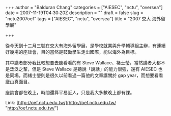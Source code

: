 +++
author = "Balduran Chang"
categories = ["AIESEC", "nctu", "oversea"]
date = 2007-11-19T04:30:20Z
description = ""
draft = false
slug = "nctu2007oef"
tags = ["AIESEC", "nctu", "oversea"]
title = "2007 交大 海外留學展"

+++


從今天到十二月三號在交大有海外留學展，是學校就業與升學輔導組主辦，有連續好幾場的座談會，目的當然是鼓勵學生走出國際，能以海外為目標。

其中講者部分我比較想要去聽看看的有 Steve Wallace、褚士瑩，當然講者大都不是泛泛之輩，但是 Steve Wallace 是聽說「說話」的能力很強，還有 AIESEC 也是同場，而褚士瑩則是很久以前看過一篇他的文章講關於 gap year，而想要看看廬山真面目。

座談會都在晚上，時間還算平易近人，只是我大多數晚上都有課。

Link: [http://oef.nctu.edu.tw/](http://oef.nctu.edu.tw/ "http://oef.nctu.edu.tw/")

